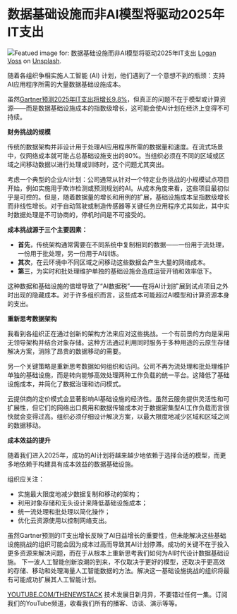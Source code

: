 # 数据基础设施而非AI模型将驱动2025年IT支出

![Featued image for: 数据基础设施而非AI模型将驱动2025年IT支出](https://cdn.thenewstack.io/media/2025/02/0e942505-logan-voss-lex2rihvms4-unsplash-1024x576.jpg)
[Logan Voss](https://unsplash.com/@loganvoss?utm_content=creditCopyText&utm_medium=referral&utm_source=unsplash) on [Unsplash](https://unsplash.com/photos/a-black-and-yellow-plaid-pattern-is-shown-lex2rihvms4?utm_content=creditCopyText&utm_medium=referral&utm_source=unsplash).

随着各组织争相实施人工智能 (AI) 计划，他们遇到了一个意想不到的瓶颈：支持AI应用程序所需的大量数据基础设施成本。

虽然[Gartner预测2025年IT支出将增长9.8%](https://www.gartner.com/en/newsroom/press-releases/2025-01-21-gartner-forecasts-worldwide-it-spending-to-grow-9-point-8-percent-in-2025)，但真正的问题不在于模型或计算资源——而是数据基础设施成本的指数级增长，这可能会使AI计划在经济上变得不可持续。

**财务挑战的规模**

传统的数据架构并非设计用于处理AI应用程序所需的数据量和速度。在流式场景中，仅网络成本就可能占总基础设施支出的80%。当组织必须在不同的区域或区域之间移动数据以进行处理或训练时，这个问题尤其突出。

考虑一个典型的企业AI计划：公司通常从针对一个特定业务挑战的小规模试点项目开始，例如实施用于欺诈检测或预测规划的AI。从成本角度来看，这些项目最初似乎是可控的。但是，随着数据量的增长和用例的扩展，基础设施成本呈指数级增长而非线性增长。对于自动驾驶或制造传感器等关键任务应用程序尤其如此，其中实时数据处理是不可协商的，停机时间是不可接受的。

**成本挑战源于三个主要因素：**

* **首先**，传统架构通常需要在不同系统中复制相同的数据——一份用于流处理，一份用于批处理，另一份用于AI训练。
* **其次**，在云环境中不同区域之间移动这些数据会产生大量的网络成本。
* **第三**，为实时和批处理维护单独的基础设施会造成运营开销和效率低下。

这种数据和基础设施的倍增导致了“AI数据税”——在将AI计划扩展到试点项目之外时出现的隐藏成本。对于许多组织而言，这些成本可能超过AI模型和计算资源本身的支出。

**重新思考数据架构**

我看到各组织正在通过创新的架构方法来应对这些挑战。一个有前景的方向是采用无领导架构并结合对象存储。这种方法通过利用同时服务于多种用途的云原生存储解决方案，消除了昂贵的数据移动的需要。

另一个关键策略是重新思考数据如何组织和访问。公司不再为流处理和批处理维护单独的基础设施，而是转向能够高效处理两种工作负载的统一平台。这降低了基础设施成本，并简化了数据治理和访问模式。

云提供商的定价模式会显著影响AI基础设施的经济性。虽然云服务提供灵活性和可扩展性，但它们的网络出口费用和数据传输成本对于数据密集型AI工作负载而言很快就会变得过高。组织必须仔细设计解决方案，以最大限度地减少区域和区域之间的数据移动。

**成本效益的提升**

随着我们进入2025年，成功的AI计划将越来越少地依赖于选择合适的模型，而更多地依赖于构建具有成本效益的数据基础设施。

组织应关注：

- 实施最大限度地减少数据复制和移动的架构；
- 利用对象存储和无头设计来降低基础设施成本；
- 统一流处理和批处理以简化操作；
- 优化云资源使用以控制网络支出。

虽然Gartner预测的IT支出增长反映了AI日益增长的重要性，但未能解决这些基础设施挑战的组织可能会因为成本过高而导致其AI计划停滞。成功的关键不在于投入更多资源来解决问题，而在于从根本上重新思考我们如何为AI时代设计数据基础设施。
下一波人工智能创新浪潮的到来，不仅取决于更好的模型，还取决于更高效的存储、移动和处理海量人工智能数据的方法。解决这一基础设施挑战的组织将最有可能成功扩展其人工智能计划。

[YOUTUBE.COM/THENEWSTACK](https://youtube.com/thenewstack?sub_confirmation=1) 技术发展日新月异，不要错过任何一集。订阅我们的YouTube频道，收看我们所有的播客、访谈、演示等等。